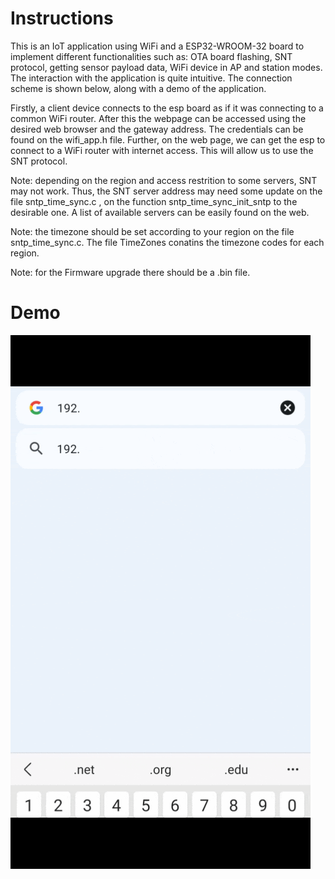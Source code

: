 # Instructions
This is an IoT application using WiFi and a ESP32-WROOM-32 board to implement different functionalities such as: OTA board flashing, SNT protocol, getting sensor payload data, WiFi device in AP and station modes. The interaction with the application is quite intuitive. The connection scheme is shown below, along with a demo of the application. 

Firstly, a client device connects to the esp board as if it was connecting to a common WiFi router. After this the webpage can be accessed using the desired web browser and the gateway address. The credentials can be found on the wifi_app.h file. Further, on the web page, we can get the esp to connect to a WiFi router with internet access. This will allow us to use the SNT protocol. 

Note: depending on the region and access restrition to some servers, SNT may not work. Thus, the SNT server address may need some update on the file sntp_time_sync.c , on the function sntp_time_sync_init_sntp to the desirable one. A list of available servers can be easily found on the web.

Note: the timezone should be set according to your region on the file sntp_time_sync.c. The file TimeZones conatins the timezone codes for each region.

Note: for the Firmware upgrade there should be a .bin file.

# Demo

![](https://github.com/Benedito821/wifi_IoT_application/blob/master/demo.gif)
